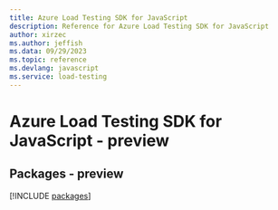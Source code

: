 ```yaml
---
title: Azure Load Testing SDK for JavaScript
description: Reference for Azure Load Testing SDK for JavaScript
author: xirzec
ms.author: jeffish
ms.data: 09/29/2023
ms.topic: reference
ms.devlang: javascript
ms.service: load-testing
---
```

# Azure Load Testing SDK for JavaScript - preview
## Packages - preview
[!INCLUDE [packages](load-testing-index.md)]